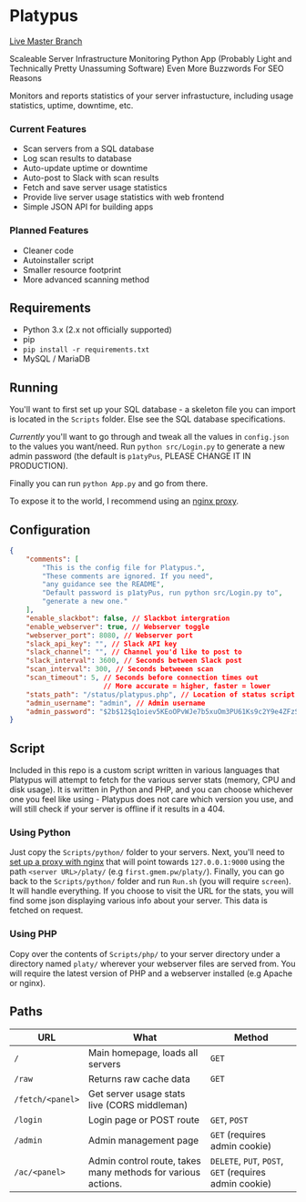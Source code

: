 # Platypus

[Live Master Branch](https://status.ggserv.xyz)

Scaleable Server Infrastructure Monitoring Python App
(Probably Light and Technically Pretty Unassuming Software)
Even More Buzzwords For SEO Reasons

Monitors and reports statistics of your server infrastucture, including usage statistics, uptime, downtime, etc.

### Current Features
 - Scan servers from a SQL database
 - Log scan results to database
 - Auto-update uptime or downtime
 - Auto-post to Slack with scan results
 - Fetch and save server usage statistics
 - Provide live server usage statistics with web frontend
 - Simple JSON API for building apps

### Planned Features
 - Cleaner code
 - Autoinstaller script
 - Smaller resource footprint
 - More advanced scanning method

## Requirements
 - Python 3.x (2.x not officially supported)
 - pip
  - `pip install -r requirements.txt`
 - MySQL / MariaDB

## Running
You'll want to first set up your SQL database - a skeleton file you can import is located in the `Scripts` folder. Else see the SQL database specifications.

_Currently_ you'll want to go through and tweak all the values in `config.json` to the values you want/need. Run `python src/Login.py` to generate a new admin password (the default is `p1atyPus`, PLEASE CHANGE IT IN PRODUCTION).

Finally you can run `python App.py` and go from there.

To expose it to the world, I recommend using an [nginx proxy](#).
## Configuration

```json
{
    "comments": [
        "This is the config file for Platypus.",
        "These comments are ignored. If you need",
        "any guidance see the README",
        "Default password is p1atyPus, run python src/Login.py to",
        "generate a new one."
    ],
    "enable_slackbot": false, // Slackbot intergration
    "enable_webserver": true, // Webserver toggle
    "webserver_port": 8080, // Webserver port
    "slack_api_key": "", // Slack API key 
    "slack_channel": "", // Channel you'd like to post to
    "slack_interval": 3600, // Seconds between Slack post
    "scan_interval": 300, // Seconds betweeen scan
    "scan_timeout": 5, // Seconds before connection times out
    				   // More accurate = higher, faster = lower
    "stats_path": "/status/platypus.php", // Location of status script
    "admin_username": "admin", // Admin username
    "admin_password": "$2b$12$q1oiev5KEoOPvWJe7b5xuOm3PU61Ks9c2Y9e4ZFzS1YzJtsFLBBBK" // Admin password (salted & hashed) 
}
```

## Script

Included in this repo is a custom script written in various
languages that Platypus will attempt to fetch for the various
server stats (memory, CPU and disk usage). It is written in
Python and PHP, and you can choose whichever one you feel like
using - Platypus does not care which version you use, and will
still check if your server is offline if it results in a 404.

### Using Python

Just copy the `Scripts/python/` folder to your servers. Next, you'll need to
[set up a proxy with nginx](#) that will point towards `127.0.0.1:9000` using
the path `<server URL>/platy/` (e.g `first.gmem.pw/platy/`). Finally,
you can go back to the `Scripts/python/` folder and run `Run.sh` (you will
require `screen`). It will handle everything. If you choose to visit the URL
for the stats, you will find some json displaying various info about your
server. This data is fetched on request.

### Using PHP

Copy over the contents of `Scripts/php/` to your server directory under a
directory named `platy/` wherever your webserver files are served from.
You will require the latest version of PHP and a webserver installed
(e.g Apache or nginx).


## Paths

| URL | What | Method |
| --- | ---- | ---- |
| `/` | Main homepage, loads all servers | `GET` |
| `/raw` | Returns raw cache data | `GET` |
| `/fetch/<panel>` | Get server usage stats live (CORS middleman) |
| `/login` | Login page or POST route | `GET`, `POST` |
| `/admin` | Admin management page | `GET` (requires admin cookie) |
| `/ac/<panel>` | Admin control route, takes many methods for various actions. | `DELETE`, `PUT`, `POST`, `GET` (requires admin cookie) |